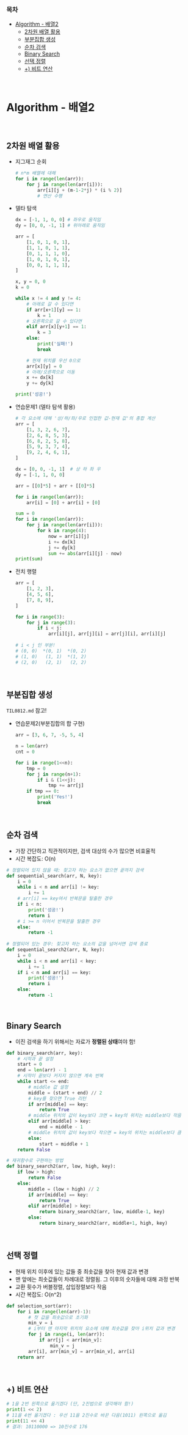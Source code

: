 ### 목차

- [Algorithm - 배열2](#algorithm---배열2)
  * [2차원 배열 활용](#2차원-배열-활용)
  * [부분집합 생성](#부분집합-생성)
  * [순차 검색](#순차-검색)
  * [Binary Search](#binary-search)
  * [선택 정렬](#선택-정렬)
  * [+) 비트 연산](#-비트-연산)

<br>

# Algorithm - 배열2

<br>

## 2차원 배열 활용

- 지그재그 순회

  ```python
  # n*m 배열에 대해
  for i in range(len(arr)):
      for j in range(len(arr[i])):
          arr[i][j + (m-1-2*j) * (i % 2)]
          # 연산 수행
  ```

- 델타 탐색

  ```python
  dx = [-1, 1, 0, 0] # 좌우로 움직임
  dy = [0, 0, -1, 1] # 위아래로 움직임
  
  arr = [
      [1, 0, 1, 0, 1],
      [1, 1, 0, 1, 1],
      [0, 1, 1, 1, 0],
      [1, 0, 1, 0, 1],
      [0, 0, 1, 1, 1],
  ]
  
  x, y = 0, 0
  k = 0
  
  while x != 4 and y != 4:
      # 아래로 갈 수 있다면
      if arr[x+1][y] == 1:
          k = 1
      # 오른쪽으로 갈 수 있다면
      elif arr[x][y+1] == 1:
          k = 3
      else:
          print('실패!')
          break
  
      # 현재 위치를 우선 0으로
      arr[x][y] = 0
      # 아래/오른쪽으로 이동
      x += dx[k]
      y += dy[k]
  
  print('성공!')
  ```

- 연습문제1 (델타 탐색 활용)

  ```python
  # 각 요소에 대해 '상/하/좌/우로 인접한 값-현재 값'의 총합 계산
  arr = [
      [1, 3, 2, 6, 7],
      [2, 6, 8, 5, 3],
      [6, 8, 2, 5, 8],
      [5, 9, 3, 7, 4],
      [9, 2, 4, 6, 1],
  ]
  
  dx = [0, 0, -1, 1]  # 상 하 좌 우
  dy = [-1, 1, 0, 0]
  
  arr = [[0]*5] + arr + [[0]*5]
  
  for i in range(len(arr)):
      arr[i] = [0] + arr[i] + [0]
  
  sum = 0
  for i in range(len(arr)):
      for j in range(len(arr[i])):
          for k in range(4):
              now = arr[i][j]
              i += dx[k]
              j += dy[k]
              sum += abs(arr[i][j] - now)
  print(sum)
  ```

  

- 전치 행렬

  ```python
  arr = [
      [1, 2, 3],
      [4, 5, 6],
      [7, 8, 9],
  ]
  
  for i in range(3):
      for j in range(3):
          if i < j:
              arr[i][j], arr[j][i] = arr[j][i], arr[i][j]
              
  # i < j 인 부분!
  # (0, 0)  *(0, 1)  *(0, 2)
  # (1, 0)   (1, 1)  *(1, 2)
  # (2, 0)   (2, 1)   (2, 2)
  ```

<br>

## 부분집합 생성

`TIL0812.md` 참고!

- 연습문제2(부분집합의 합 구현)

  ```python
  arr = [3, 6, 7, -5, 5, 4]
  
  n = len(arr)
  cnt = 0
  
  for i in range(1<<n):
      tmp = 0
      for j in range(n+1):
          if i & (1<<j):
              tmp += arr[j]
      if tmp == 0:
          print('Yes!')
          break
  ```

<br>

## 순차 검색

- 가장 간단하고 직관적이지만, 검색 대상의 수가 많으면 비효율적
- 시간 복잡도: O(n)

```python
# 정렬되어 있지 않을 때: 찾고자 하는 요소가 없으면 끝까지 검색
def sequential_search(arr, N, key):
    i = 0
    while i < n and arr[i] != key:
        i += 1
    # arr[i] == key여서 반복문을 탈출한 경우
    if i < n:
        print('성공!')
        return i
    # i >= n 이어서 반복문을 탈출한 경우
    else:
        return -1
    
# 정렬되어 있는 경우: 찾고자 하는 요소의 값을 넘어서면 검색 종료
def sequential_search2(arr, N, key):
    i = 0
    while i < n and arr[i] < key:
        i += 1
    if i < n and arr[i] == key:
        print('성공!')
        return i
    else:
        return -1
```

<br>

## Binary Search

- 이진 검색을 하기 위해서는 자료가 **정렬된 상태**여야 함!

```python
def binary_search(arr, key):
    # 시작과 끝 설정
    start = 0
    end = len(arr) - 1
    # 시작이 끝보다 커지지 않으면 계속 반복
    while start <= end:
        # middle 값 설정
        middle = (start + end) // 2
        # key를 찾으면 True 리턴
        if arr[middle] == key:
            return True
        # middle 위치의 값이 key보다 크면 = key의 위치는 middle보다 작음
        elif arr[middle] > key:
            end = middle - 1
        # middle 위치의 값이 key보다 작으면 = key의 위치는 middle보다 큼
        else:
            start = middle + 1
    return False

# 재귀함수로 구현하는 방법
def binary_search2(arr, low, high, key):
    if low > high:
        return False
    else:
        middle = (low + high) // 2
        if arr[middle] == key:
            return True
        elif arr[middle] > key:
            return binary_search2(arr, low, middle-1, key)
        else:
            return binary_search2(arr, middle+1, high, key)
```

<br>

## 선택 정렬

- 현재 위치 이후에 있는 값들 중 최솟값을 찾아 현재 값과 변경
- 맨 앞에는 최솟값들이 차례대로 정렬됨. 그 이후의 숫자들에 대해 과정 반복
- 교환 횟수가 버블정렬, 삽입정렬보다 작음
- 시간 복잡도: O(n^2)

```python
def selection_sort(arr):
    for i in range(len(arr)-1):
        # 첫 값을 최솟값으로 초기화
        min_v = i
        # i부터 맨 마지막 위치의 요소에 대해 최솟값을 찾아 i위치 값과 변경
        for j in range(i, len(arr)):
            if arr[j] < arr[min_v]:
                min_v = j
        arr[i], arr[min_v] = arr[min_v], arr[i]
    return arr
```

<br>

## +) 비트 연산

```python
# 1을 2번 왼쪽으로 옮기겠다 (단, 2진법으로 생각해야 함!)
print(1 << 2)
# 11을 4번 옮기겠다 : 우선 11을 2진수로 바꾼 다음(1011) 왼쪽으로 옮김
print(11 << 4)
# 결과: 10110000 => 10진수로 176
```


